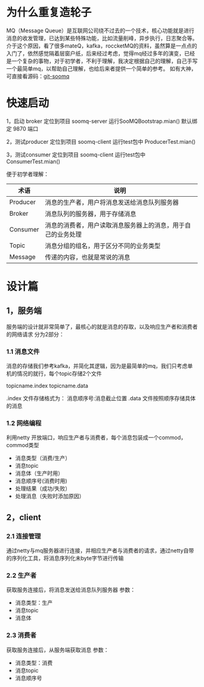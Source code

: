 # 为什么重复造轮子
MQ（Message Queue）是互联网公司绕不过去的一个技术，核心功能就是进行消息的收发管理，已达到某些特殊功能，比如流量削峰，异步执行，日志聚合等。
介于这个原因，看了很多mateQ，kafka，roccketMQ的资料，虽然算是一点点的入门了，依然感觉隔着层窗户纸，后来经过考虑，觉得mq经过多年的演变，已经是一个复杂的事物，对于初学者，不利于理解，我决定根据自己的理解，自己手写一个最简单mq，以帮助自己理解，也给后来者提供一个简单的参考。
如有大神，可直接看源码：[git-soomq](https://github.com/xvshu/soomq)

# 快速启动
1，启动 broker
定位到项目 soomq-server
运行SooMQBootstrap.mian()
默认绑定 9870 端口

2，测试producer
定位到项目 soomq-client
运行test包中 ProducerTest.mian()

3，测试consumer
定位到项目 soomq-client
运行test包中 ConsumerTest.mian()


便于初学者理解：

| 术语 |说明  |
|--|--|
|Producer|消息的生产者，用户将消息发送给消息队列服务器|
|Broker  | 消息队列的服务器，用于存储消息 |
|Consumer|消息的消费者，用户读取消息服务器上的消息，用于自己的业务处理|
|Topic|消息分组的组名，用于区分不同的业务类型|
|Message|传递的内容，也就是常说的消息|

# 设计篇
## 1，服务端
服务端的设计就非常简单了，最核心的就是消息的存取，以及响应生产者和消费者的网络请求
分为2部分：
### 1.1 消息文件
消息的存储我们参考kafka，并简化其逻辑，因为是最简单的mq，我们只考虑单机的情况的就行，每个topic存储2个文件

topicname.index
topicname.data

.index 文件存储格式为：
消息顺序号:消息截止位置
.data 文件按照顺序存储具体的消息

### 1.2 网络编程
利用netty 开放端口，响应生产者与消费者，每个消息包装成一个commod，commod类型
- 消息类型（消费/生产）
- 消息topic
- 消息体（生产时用）
- 消息顺序号(消费时用)
- 处理结果（成功/失败）
- 处理消息（失败时添加原因）


## 2，client
### 2.1 连接管理
通过netty与mq服务器进行连接，并相应生产者与消费者的请求，通过netty自带的序列化工具，将消息序列化未byte字节进行传输
### 2.2 生产者
获取服务连接后，将消息发送给消息队列服务器
参数：
- 消息类型：生产
- 消息topic
- 消息体

### 2.3 消费者
获取服务连接后，从服务端获取消息
参数：
- 消息类型：消费
- 消息topic
- 消息顺序号

